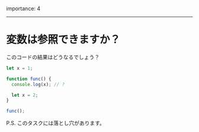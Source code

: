 importance: 4

---

# 変数は参照できますか？

このコードの結果はどうなるでしょう？

```js
let x = 1;

function func() {
  console.log(x); // ?

  let x = 2;
}

func();
```

P.S. このタスクには落とし穴があります。
